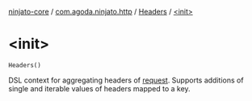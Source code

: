 [ninjato-core](../../index.md) / [com.agoda.ninjato.http](../index.md) / [Headers](index.md) / [&lt;init&gt;](./-init-.md)

# &lt;init&gt;

`Headers()`

DSL context for aggregating headers of [request](../-request/index.md).
Supports additions of single and iterable values of headers mapped to a key.


